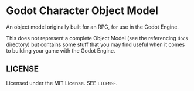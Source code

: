 # Godot Character Object Model
An object model originally built for an RPG, for use in the Godot Engine.

This does not represent a complete Object Model (see the referencing `docs` directory) but contains some stuff that you may find useful when it comes to building your game with the Godot Engine.

## LICENSE

Licensed under the MIT License. SEE `LICENSE`.
